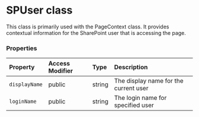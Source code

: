 # SPUser class



This class is primarily used with the PageContext class. It provides contextual information 
for the SharePoint user that is accessing the page. 




### Properties

| Property	   | Access Modifier | Type	| Description|
|:-------------|:----|:-------|:-----------|
|`displayName`     | public | string | The display name for the current user |
|`loginName`     | public | string | The login name for specified user |





